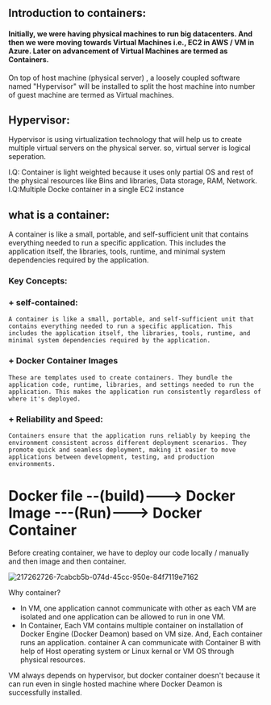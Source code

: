 ## Introduction to containers:
#### Initially, we were having physical machines to run big datacenters. And then we were moving towards Virtual Machines i.e., EC2 in AWS / VM in Azure. Later on advancement of Virtual Machines are termed as Containers.


On top of host machine (physical server) , a loosely coupled software named "Hypervisor" will be installed to split the host machine into number of guest machine are termed as Virtual machines. 

## Hypervisor:
Hypervisor is using virtualization technology that will help us to create multiple virtual servers on the physical server. so, virtual server is logical seperation.

I.Q: Container is light weighted because it uses only partial OS and rest of the physical resources like Bins and libraries, Data storage, RAM, Network.
I.Q:Multiple Docke container in a single EC2 instance
## what is a container:
A container is like a small, portable, and self-sufficient unit that contains everything needed to run a specific application. This includes the application itself, the libraries, tools, runtime, and minimal system dependencies required by the application.
### Key Concepts:

### + self-contained:
    A container is like a small, portable, and self-sufficient unit that contains everything needed to run a specific application. This includes the application itself, the libraries, tools, runtime, and minimal system dependencies required by the application.
### + Docker Container Images
    These are templates used to create containers. They bundle the application code, runtime, libraries, and settings needed to run the application. This makes the application run consistently regardless of where it's deployed.
### + Reliability and Speed:
    Containers ensure that the application runs reliably by keeping the environment consistent across different deployment scenarios. They promote quick and seamless deployment, making it easier to move applications between development, testing, and production environments.

  # Docker file --(build)---> Docker Image ---(Run)---> Docker Container
   Before creating container, we have to deploy our code locally / manually and then image and then container.

  ![217262726-7cabcb5b-074d-45cc-950e-84f7119e7162](https://github.com/user-attachments/assets/694bcc6a-f433-4aa0-891d-bd409e2c97f7)

Why container?
+ In VM, one application cannot communicate with other as each VM are isolated and one application can be allowed to run in one VM.
+ In Container, Each VM contains multiple container on installation of Docker Engine (Docker Deamon) based on VM size. And, Each container runs an application. container A can communicate with Container B with help of Host operating system or Linux kernal or VM OS through physical resources.

VM always depends on hypervisor, but docker container doesn't because it can run even in single hosted machine where Docker Deamon is successfully installed.
